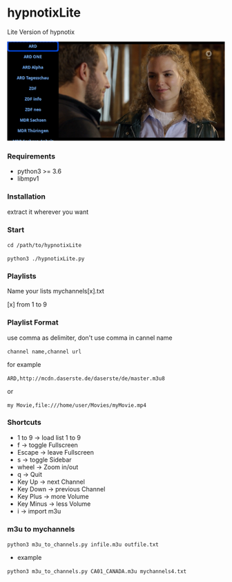 # hypnotixLite
Lite Version of hypnotix

![screnshot](https://github.com/Axel-Erfurt/hypnotixLite/blob/main/screenshot.png)

### Requirements

- python3 >= 3.6
- libmpv1

### Installation

extract it wherever you want

### Start

```cd /path/to/hypnotixLite```

```python3 ./hypnotixLite.py```

### Playlists

Name your lists mychannels[x].txt

[x] from 1 to 9

### Playlist Format

use comma as delimiter, don't use comma in cannel name

```channel name,channel url```

for example

```ARD,http://mcdn.daserste.de/daserste/de/master.m3u8```

or

```my Movie,file:///home/user/Movies/myMovie.mp4```


### Shortcuts

- 1 to 9 -> load list 1 to 9
- f -> toggle Fullscreen
- Escape -> leave Fullscreen
- s -> toggle Sidebar
- wheel -> Zoom in/out
- q -> Quit
- Key Up -> next Channel
- Key Down -> previous Channel
- Key Plus -> more Volume
- Key Minus -> less Volume
- i -> import m3u

### m3u to mychannels

```python3 m3u_to_channels.py infile.m3u outfile.txt```

- example

```python3 m3u_to_channels.py CA01_CANADA.m3u mychannels4.txt```
